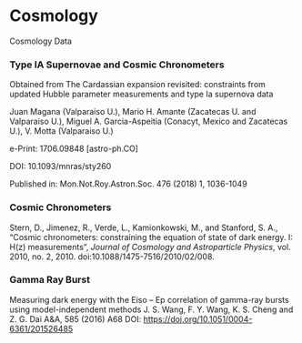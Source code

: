 # Cosmology
Cosmology Data

### Type IA Supernovae and Cosmic Chronometers
Obtained from The Cardassian expansion revisited: constraints from updated Hubble parameter measurements and type Ia supernova data

Juan Magana (Valparaiso U.), Mario H. Amante (Zacatecas U. and Valparaiso U.), Miguel A. Garcia-Aspeitia (Conacyt, Mexico and Zacatecas U.), V. Motta (Valparaiso U.)

e-Print: 1706.09848 [astro-ph.CO]

DOI: 10.1093/mnras/sty260

Published in: Mon.Not.Roy.Astron.Soc. 476 (2018) 1, 1036-1049



### Cosmic Chronometers

Stern, D., Jimenez, R., Verde, L., Kamionkowski, M., and Stanford, S. A., “Cosmic chronometers: constraining the equation of state of dark energy. I: H(z) measurements”, <i>Journal of Cosmology and Astroparticle Physics</i>, vol. 2010, no. 2, 2010. doi:10.1088/1475-7516/2010/02/008.

### Gamma Ray Burst

Measuring dark energy with the Eiso – Ep correlation of gamma-ray bursts using model-independent methods
J. S. Wang, F. Y. Wang, K. S. Cheng and Z. G. Dai
A&A, 585 (2016) A68
DOI: https://doi.org/10.1051/0004-6361/201526485
